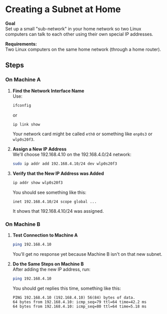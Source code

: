 # Creating a Subnet at Home

**Goal**  
Set up a small "sub-network" in your home network so two Linux computers can talk to each other using their own special IP addresses.

**Requirements:**  
Two Linux computers on the same home network (through a home router).

## Steps

### On Machine A

1. **Find the Network Interface Name**  
   Use:
   ```bash
   ifconfig
   ```
   or
   ```bash
   ip link show
   ```
   Your network card might be called `eth0` or something like `enp0s3` or `wlp0s20f3`.

2. **Assign a New IP Address**  
   We'll choose 192.168.4.10 on the 192.168.4.0/24 network:
   ```bash
   sudo ip addr add 192.168.4.10/24 dev wlp0s20f3
   ```

3. **Verify that the New IP Address was Added**  
   ```bash
   ip addr show wlp0s20f3
   ```
   You should see something like this:
   ```
   inet 192.168.4.10/24 scope global ...
   ```
   It shows that 192.168.4.10/24 was assigned.

### On Machine B

1. **Test Connection to Machine A**  
   ```bash
   ping 192.168.4.10
   ```
   You'll get no response yet because Machine B isn't on that new subnet.

2. **Do the Same Steps on Machine B**  
   After adding the new IP address, run:
   ```bash
   ping 192.168.4.10
   ```
   You should get replies this time, something like this:
   ```
   PING 192.168.4.10 (192.168.4.10) 56(84) bytes of data.
   64 bytes from 192.168.4.10: icmp_seq=79 ttl=64 time=42.2 ms
   64 bytes from 192.168.4.10: icmp_seq=80 ttl=64 time=5.18 ms
   ```
